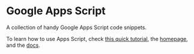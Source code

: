 # Google Apps Script
A collection of handy Google Apps Script code snippets.


To learn how to use Apps Script, check [this quick tutorial](https://codelabs.developers.google.com/codelabs/apps-script-intro/#0), the [homepage](https://developers.google.com/apps-script), and the [docs](https://developers.google.com/apps-script/reference).
